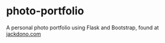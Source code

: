 # photo-portfolio
A personal photo portfolio using Flask and Bootstrap, found at [jackdono.com](https://www.jackdono.com)
